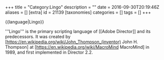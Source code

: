 +++
title = "Category:Lingo"
description = ""
date = 2016-09-30T20:19:46Z
aliases = []
[extra]
id = 21139
[taxonomies]
categories = []
tags = []
+++

{{language|Lingo}}

'''Lingo''' is the primary scripting language of [[Adobe Director]] and its predecessors. It was created by [https://en.wikipedia.org/wiki/John_Thompson_(inventor) John H. Thompson] at [https://en.wikipedia.org/wiki/MacroMind MacroMind] in 1989, and first implemented in Director 2.2.

